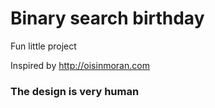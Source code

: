 # Binary search birthday

Fun little project

Inspired by http://oisinmoran.com

### The design is very human
